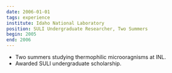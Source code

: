 ```yaml
---
date: 2006-01-01
tags: experience
institute: Idaho National Laboratory
position: SULI Undergraduate Researcher, Two Summers
begin: 2005
end: 2006
---
```

- Two summers studying thermophilic microoragnisms at INL.
- Awarded SULI undergraduate scholarship.
